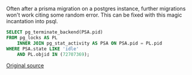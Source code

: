 Often after a prisma migration on a postgres instance, further migrations won't work citing some random error.  This can be fixed with this magic incantation into psql.

```sql
SELECT pg_terminate_backend(PSA.pid)
FROM pg_locks AS PL
    INNER JOIN pg_stat_activity AS PSA ON PSA.pid = PL.pid
WHERE PSA.state LIKE 'idle'
    AND PL.objid IN (72707369);
```

[Original source](https://stackoverflow.com/questions/76450818/supabase-prisma-migrate-dev-sometimes-times-out-postgres-advisory-lock/76467171#76467171)